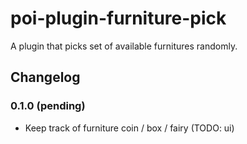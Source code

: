 # poi-plugin-furniture-pick

A plugin that picks set of available furnitures randomly.

## Changelog

### 0.1.0 (pending)

- Keep track of furniture coin / box / fairy (TODO: ui)
